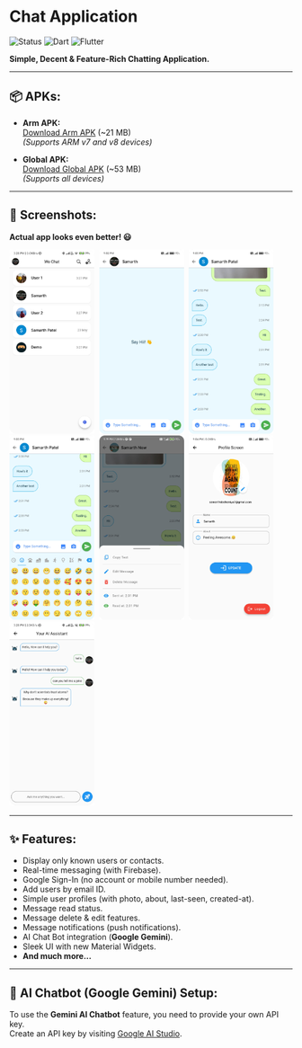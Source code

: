 # Chat Application

![Status](https://img.shields.io/badge/Status-Active-brightgreen)
![Dart](https://img.shields.io/badge/dart-100%25-brightgreen)
![Flutter](https://img.shields.io/badge/Flutter-Cross%20Platform-blue)

**Simple, Decent & Feature-Rich Chatting Application.**

---

## 📦 APKs:

- **Arm APK:**  
  [Download Arm APK](https://drive.google.com/file/d/1LGytBaUy4mjAXMAzIL36UDYMq5-RtqZL/view?usp=sharing) (~21 MB)  
  *(Supports ARM v7 and v8 devices)*

- **Global APK:**  
  [Download Global APK](https://drive.google.com/file/d/1fAEIvP8CVsSvoOOovkLRv8zF8CxnpNmn/view?usp=sharing) (~53 MB)  
  *(Supports all devices)*

---

## 📸 Screenshots:

**Actual app looks even better! 😃**

<kbd>
  <img src="./screenshots/1.png" width=30% height=30%/>
  <img src="./screenshots/2.png" width=30% height=30%/>
  <img src="./screenshots/3.png" width=30% height=30%/>
  <img src="./screenshots/4.png" width=30% height=30%/>
  <img src="./screenshots/5.png" width=30% height=30%/>
  <img src="./screenshots/6.png" width=30% height=30%/>
  <img src="./screenshots/7.png" width=30% height=30%/>
</kbd>

---

## ✨ Features:

- Display only known users or contacts.
- Real-time messaging (with Firebase).
- Google Sign-In (no account or mobile number needed).
- Add users by email ID.
- Simple user profiles (with photo, about, last-seen, created-at).
- Message read status.
- Message delete & edit features.
- Message notifications (push notifications).
- AI Chat Bot integration (**Google Gemini**).
- Sleek UI with new Material Widgets.
- **And much more...**

---

## 🧠 AI Chatbot (Google Gemini) Setup:

To use the **Gemini AI Chatbot** feature, you need to provide your own API key.  
Create an API key by visiting [Google AI Studio](https://aistudio.google.com/app/apikey).

